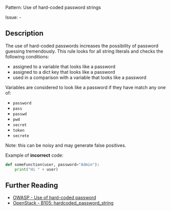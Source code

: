 Pattern: Use of hard-coded password strings

Issue: -

## Description

The use of hard-coded passwords increases the possibility of password guessing
tremendously. This rule looks for all string literals and checks the
following conditions:

  - assigned to a variable that looks like a password
  - assigned to a dict key that looks like a password
  - used in a comparison with a variable that looks like a password

Variables are considered to look like a password if they have match any one
of:

  - `password`
  - `pass`
  - `passwd`
  - `pwd`
  - `secret`
  - `token`
  - `secrete`

Note: this can be noisy and may generate false positives.


Example of **incorrect** code:

```python
def someFunction(user, password="Admin"):
    print("Hi " + user)
```

## Further Reading

* [OWASP - Use of hard-coded password](https://www.owasp.org/index.php/Use_of_hard-coded_password)
* [OpenStack - B105: hardcoded_password_string](https://docs.openstack.org/developer/bandit/plugins/hardcoded_password_string.html)
